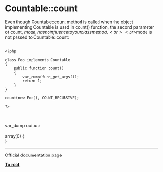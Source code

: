 # Countable::count



Even though Countable::count method is called when the object implementing Countable is used in count() function, the second parameter of count, $mode, has no influence to your class method. <br><br>$mode is not passed to  Countable::count:<br><br>

```
<?php

class Foo implements Countable
{
    public function count()
    {
        var_dump(func_get_args());
        return 1;
    }
}

count(new Foo(), COUNT_RECURSIVE);

?>
```
<br><br>var_dump output:<br><br>array(0) {<br>}  

---

[Official documentation page](https://www.php.net/manual/en/countable.count.php)

**[To root](/README.md)**